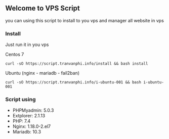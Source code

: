 ## Welcome to VPS Script

you can using this script to install to you vps and manager all website in vps

### Install

Just run it in you vps

Centos 7
```curl
curl -sO https://script.tranvanphi.info/install && bash install
```
Ubuntu (nginx - mariadb - fail2ban)
```curl
curl -sO https://script.tranvanphi.info/i-ubuntu-001 && bash i-ubuntu-001
```

### Script using
* PHPMyadmin: 5.0.3
* Extplorer: 2.1.13
* PHP: 7.4
* Nginx: 1.18.0-2.el7
* Mariadb: 10.3
